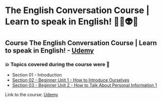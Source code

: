 # The English Conversation Course | Learn to speak in English! 👨‍💻👽🤯
## Course The English Conversation Course | Learn to speak in English! - [Udemy](https://www.udemy.com/course/the-english-conversation-course/)
### 💥 Topics covered during the course were 🚀
- Section 01 - Introduction
- [Section 02 - Beginner Unit 1 - How to Introduce Ourselves](https://github.com/romulovieira777/The_English_Conversation_Course_Learn_to_Speak_in_English/tree/master/Section_02_Beginner_Unit_1_How_to_Introduce_Ourselves)
- [Section 03 - Beginner Unit 2 - How to Talk About Personal Information 1]()


Link to the course: [Udemy](https://www.udemy.com/course/the-english-conversation-course/)
